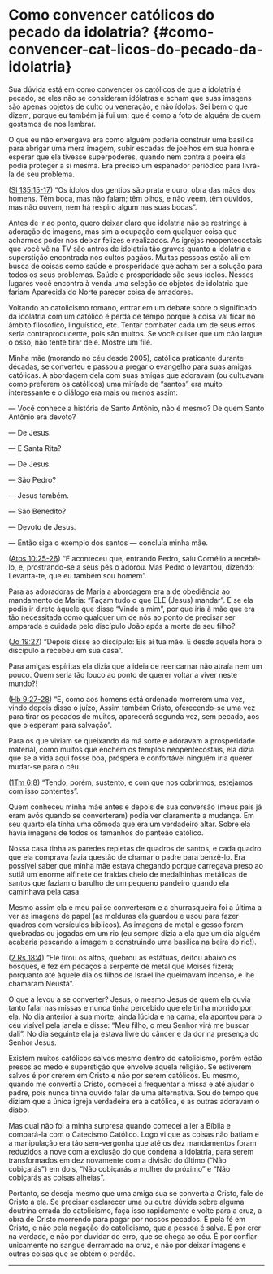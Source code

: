 # Como convencer católicos do pecado da idolatria? {#como-convencer-cat-licos-do-pecado-da-idolatria}

Sua dúvida está em como convencer os católicos de que a idolatria é pecado, se eles não se consideram idólatras e acham que suas imagens são apenas objetos de culto ou veneração, e não ídolos. Sei bem o que dizem, porque eu também já fui um: que é como a foto de alguém de quem gostamos de nos lembrar.

O que eu não enxergava era como alguém poderia construir uma basílica para abrigar uma mera imagem, subir escadas de joelhos em sua honra e esperar que ela tivesse superpoderes, quando nem contra a poeira ela podia proteger a si mesma. Era preciso um espanador periódico para livrá-la de seu problema.

([Sl 135:15-17](http://bibliaonline.com.br/acf/sl/135/15-17)) “Os ídolos dos gentios são prata e ouro, obra das mãos dos homens. Têm boca, mas não falam; têm olhos, e não veem, têm ouvidos, mas não ouvem, nem há respiro algum nas suas bocas”.

Antes de ir ao ponto, quero deixar claro que idolatria não se restringe à adoração de imagens, mas sim a ocupação com qualquer coisa que acharmos poder nos deixar felizes e realizados. As igrejas neopentecostais que você vê na TV são antros de idolatria tão graves quanto a idolatria e superstição encontrada nos cultos pagãos. Muitas pessoas estão ali em busca de coisas como saúde e prosperidade que acham ser a solução para todos os seus problemas. Saúde e prosperidade são seus ídolos. Nesses lugares você encontra à venda uma seleção de objetos de idolatria que fariam Aparecida do Norte parecer coisa de amadores.

Voltando ao catolicismo romano, entrar em um debate sobre o significado da idolatria com um católico é perda de tempo porque a coisa vai ficar no âmbito filosófico, linguístico, etc. Tentar combater cada um de seus erros seria contraproducente, pois são muitos. Se você quiser que um cão largue o osso, não tente tirar dele. Mostre um filé.

Minha mãe (morando no céu desde 2005), católica praticante durante décadas, se converteu e passou a pregar o evangelho para suas amigas católicas. A abordagem dela com suas amigas que adoravam (ou cultuavam como preferem os católicos) uma miríade de “santos” era muito interessante e o diálogo era mais ou menos assim:

— Você conhece a história de Santo Antônio, não é mesmo? De quem Santo Antônio era devoto?

— De Jesus.

— E Santa Rita?

— De Jesus.

— São Pedro?

— Jesus também.

— São Benedito?

— Devoto de Jesus.

— Então siga o exemplo dos santos — concluía minha mãe.

([Atos 10:25-26](http://bibliaonline.com.br/acf/atos/10/25-26)) “E aconteceu que, entrando Pedro, saiu Cornélio a recebê-lo, e, prostrando-se a seus pés o adorou. Mas Pedro o levantou, dizendo: Levanta-te, que eu também sou homem”.

Para as adoradoras de Maria a abordagem era a de obediência ao mandamento de Maria: “Façam tudo o que ELE (Jesus) mandar”. E se ela podia ir direto àquele que disse “Vinde a mim”, por que iria à mãe que era tão necessitada como qualquer um de nós ao ponto de precisar ser amparada e cuidada pelo discípulo João após a morte de seu filho?

([Jo 19:27](http://bibliaonline.com.br/acf/jo/19/27)) “Depois disse ao discípulo: Eis aí tua mãe. E desde aquela hora o discípulo a recebeu em sua casa”.

Para amigas espíritas ela dizia que a ideia de reencarnar não atraía nem um pouco. Quem seria tão louco ao ponto de querer voltar a viver neste mundo?!

([Hb 9:27-28](http://bibliaonline.com.br/acf/hb/9/27-28)) “E, como aos homens está ordenado morrerem uma vez, vindo depois disso o juízo, Assim também Cristo, oferecendo-se uma vez para tirar os pecados de muitos, aparecerá segunda vez, sem pecado, aos que o esperam para salvação”.

Para os que viviam se queixando da má sorte e adoravam a prosperidade material, como muitos que enchem os templos neopentecostais, ela dizia que se a vida aqui fosse boa, próspera e confortável ninguém iria querer mudar-se para o céu.

([1Tm 6:8](http://bibliaonline.com.br/acf/1tm/6/8)) “Tendo, porém, sustento, e com que nos cobrirmos, estejamos com isso contentes”.

Quem conheceu minha mãe antes e depois de sua conversão (meus pais já eram avós quando se converteram) podia ver claramente a mudança. Em seu quarto ela tinha uma cômoda que era um verdadeiro altar. Sobre ela havia imagens de todos os tamanhos do panteão católico.

Nossa casa tinha as paredes repletas de quadros de santos, e cada quadro que ela comprava fazia questão de chamar o padre para benzê-lo. Era possível saber que minha mãe estava chegando porque carregava preso ao sutiã um enorme alfinete de fraldas cheio de medalhinhas metálicas de santos que faziam o barulho de um pequeno pandeiro quando ela caminhava pela casa.

Mesmo assim ela e meu pai se converteram e a churrasqueira foi a última a ver as imagens de papel (as molduras ela guardou e usou para fazer quadros com versículos bíblicos). As imagens de metal e gesso foram quebradas ou jogadas em um rio (eu sempre dizia a ela que um dia alguém acabaria pescando a imagem e construindo uma basílica na beira do rio!).

([2 Rs 18:4](http://bibliaonline.com.br/acf/2rs/18/4)) “Ele tirou os altos, quebrou as estátuas, deitou abaixo os bosques, e fez em pedaços a serpente de metal que Moisés fizera; porquanto até àquele dia os filhos de Israel lhe queimavam incenso, e lhe chamaram Neustã”.

O que a levou a se converter? Jesus, o mesmo Jesus de quem ela ouvia tanto falar nas missas e nunca tinha percebido que ele tinha morrido por ela. No dia anterior à sua morte, ainda lúcida e na cama, ela apontou para o céu visível pela janela e disse: “Meu filho, o meu Senhor virá me buscar dali”. No dia seguinte ela já estava livre do câncer e da dor na presença do Senhor Jesus.

Existem muitos católicos salvos mesmo dentro do catolicismo, porém estão presos ao medo e superstição que envolve aquela religião. Se estiverem salvos é por crerem em Cristo e não por serem católicos. Eu mesmo, quando me converti a Cristo, comecei a frequentar a missa e até ajudar o padre, pois nunca tinha ouvido falar de uma alternativa. Sou do tempo que diziam que a única igreja verdadeira era a católica, e as outras adoravam o diabo.

Mas qual não foi a minha surpresa quando comecei a ler a Bíblia e compará-la com o Catecismo Católico. Logo vi que as coisas não batiam e a manipulação era tão sem-vergonha que até os dez mandamentos foram reduzidos a nove com a exclusão do que condena a idolatria, para serem transformados em dez novamente com a divisão do último (“Não cobiçarás”) em dois, “Não cobiçarás a mulher do próximo” e “Não cobiçarás as coisas alheias”.

Portanto, se deseja mesmo que uma amiga sua se converta a Cristo, fale de Cristo a ela. Se precisar esclarecer uma ou outra dúvida sobre alguma doutrina errada do catolicismo, faça isso rapidamente e volte para a cruz, a obra de Cristo morrendo para pagar por nossos pecados. É pela fé em Cristo, e não pela negação do catolicismo, que a pessoa é salva. É por crer na verdade, e não por duvidar do erro, que se chega ao céu. É por confiar unicamente no sangue derramado na cruz, e não por deixar imagens e outras coisas que se obtém o perdão.

*****